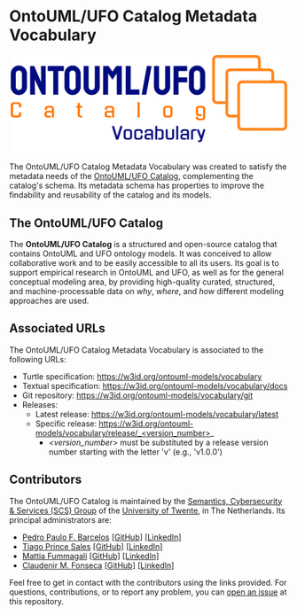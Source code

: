 # OntoUML/UFO Catalog Metadata Vocabulary

<p align="center"><img src="/resources/logo-ocmv.png" width="500">

The OntoUML/UFO Catalog Metadata Vocabulary was created to satisfy the metadata needs of the [OntoUML/UFO Catalog](https://w3id.org/ontouml-models/git), complementing the catalog's schema. Its metadata schema has properties to improve the findability and reusability of the catalog and its models.

## The OntoUML/UFO Catalog

The **OntoUML/UFO Catalog** is a structured and open-source catalog that contains OntoUML and UFO ontology models. It was conceived to allow collaborative work and to be easily accessible to all its users. Its goal is to support empirical research in OntoUML and UFO, as well as for the general conceptual modeling area, by providing high-quality curated, structured, and machine-processable data on *why*, *where*, and *how* different modeling approaches are used.

## Associated URLs

The OntoUML/UFO Catalog Metadata Vocabulary is associated to the following URLs:
- Turtle specification: https://w3id.org/ontouml-models/vocabulary
- Textual specification: https://w3id.org/ontouml-models/vocabulary/docs
- Git repository: https://w3id.org/ontouml-models/vocabulary/git
- Releases:
  - Latest release: https://w3id.org/ontouml-models/vocabulary/latest
  - Specific release: https://w3id.org/ontouml-models/vocabulary/release/_<version_number>_
    - _<version_number>_ must be substituted by a release version number starting with the letter 'v' (e.g., 'v1.0.0')

## Contributors

The OntoUML/UFO Catalog is maintained by the [Semantics, Cybersecurity & Services (SCS) Group](https://www.utwente.nl/en/eemcs/scs/) of the [University of Twente](https://www.utwente.nl/), in The Netherlands. Its principal administrators are:

- [Pedro Paulo F. Barcelos](https://orcid.org/0000-0003-2736-7817) [\[GitHub\]](https://github.com/pedropaulofb) [\[LinkedIn\]](https://www.linkedin.com/in/pedro-paulo-favato-barcelos/)
- [Tiago Prince Sales](https://orcid.org/0000-0002-5385-5761) [\[GitHub\]](https://github.com/tgoprince) [\[LinkedIn\]](https://www.linkedin.com/in/tiago-sales/)
- [Mattia Fummagali](https://orcid.org/0000-0003-3385-4769) [\[GitHub\]](https://github.com/Matt-81) [\[LinkedIn\]](https://www.linkedin.com/in/mattiafumagalli/)
- [Claudenir M. Fonseca](https://orcid.org/0000-0003-2528-3118) [\[GitHub\]](https://github.com/claudenirmf) [\[LinkedIn\]](https://www.linkedin.com/in/claudenir-fonseca-52b251216/)

Feel free to get in contact with the contributors using the links provided. For questions, contributions, or to report any problem, you can [open an issue](https://github.com/OntoUML/ontouml-models-vocabulary/issues) at this repository.